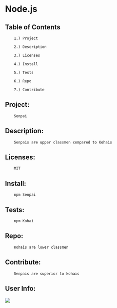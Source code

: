# Node.js 
## Table of Contents 

        1.) Project 

        2.) Description 

        3.) Licenses 

        4.) Install 

        5.) Tests 

        6.) Repo 

        7.) Contribute 
## Project: 

        Senpai 
## Description: 

        Senpais are upper classmen compared to Kohais 
## Licenses: 

        MIT 
## Install: 

        npm Senpai 
 ## Tests: 

        npm Kohai 
## Repo: 

        Kohais are lower classmen 
 ## Contribute: 

        Senpais are superior to kohais 
## User Info: 
<img src="https://avatars0.githubusercontent.com/u/58722681?v=4"/>

